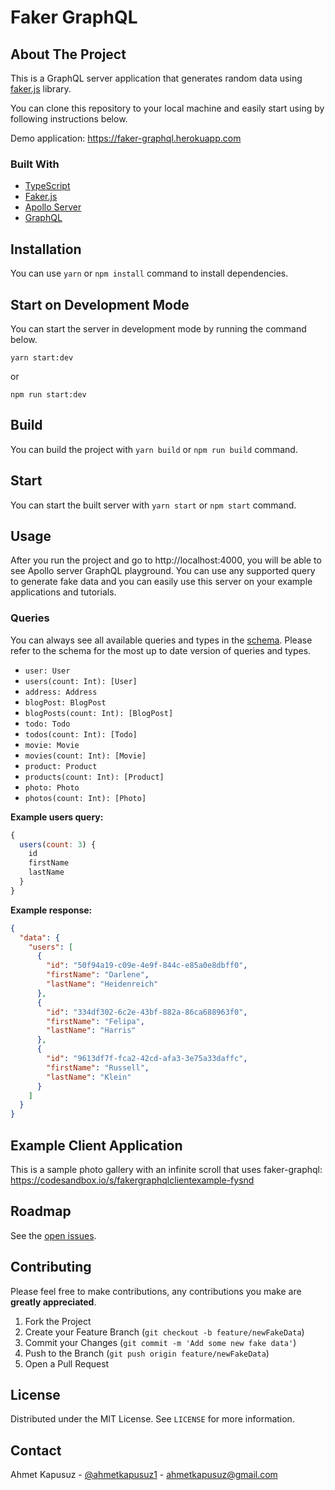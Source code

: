 # Faker GraphQL

## About The Project

This is a GraphQL server application that generates random data using [faker.js](https://github.com/marak/Faker.js/) library.

You can clone this repository to your local machine and easily start using by following instructions below.

Demo application: https://faker-graphql.herokuapp.com

### Built With

- [TypeScript](https://www.typescriptlang.org/)
- [Faker.js](https://github.com/marak/Faker.js/)
- [Apollo Server](https://github.com/apollographql/apollo-server)
- [GraphQL](https://graphql.org/)

## Installation

You can use `yarn` or `npm install` command to install dependencies.

## Start on Development Mode

You can start the server in development mode by running the command below.

`yarn start:dev`

or

`npm run start:dev`

## Build

You can build the project with `yarn build` or `npm run build` command.

## Start

You can start the built server with `yarn start` or `npm start` command.

## Usage

After you run the project and go to http://localhost:4000, you will be able to see Apollo server GraphQL playground. You can use any supported query to generate fake data and you can easily use this server on your example applications and tutorials.

### Queries

You can always see all available queries and types in the [schema](https://github.com/ahmetkapusuz/faker-graphql/blob/master/src/schema/schema.graphql). Please refer to the schema for the most up to date version of queries and types.

- `user: User`
- `users(count: Int): [User]`
- `address: Address`
- `blogPost: BlogPost`
- `blogPosts(count: Int): [BlogPost]`
- `todo: Todo`
- `todos(count: Int): [Todo]`
- `movie: Movie`
- `movies(count: Int): [Movie]`
- `product: Product`
- `products(count: Int): [Product]`
- `photo: Photo`
- `photos(count: Int): [Photo]`

**Example users query:**

```javascript
{
  users(count: 3) {
    id
    firstName
    lastName
  }
}
```

**Example response:**

```json
{
  "data": {
    "users": [
      {
        "id": "50f94a19-c09e-4e9f-844c-e85a0e8dbff0",
        "firstName": "Darlene",
        "lastName": "Heidenreich"
      },
      {
        "id": "334df302-6c2e-43bf-882a-86ca688963f0",
        "firstName": "Felipa",
        "lastName": "Harris"
      },
      {
        "id": "9613df7f-fca2-42cd-afa3-3e75a33daffc",
        "firstName": "Russell",
        "lastName": "Klein"
      }
    ]
  }
}
```

## Example Client Application

This is a sample photo gallery with an infinite scroll that uses faker-graphql: https://codesandbox.io/s/fakergraphqlclientexample-fysnd

## Roadmap

See the [open issues](https://github.com/ahmetkapusuz/faker-graphql/issues).

## Contributing

Please feel free to make contributions, any contributions you make are **greatly appreciated**.

1. Fork the Project
2. Create your Feature Branch (`git checkout -b feature/newFakeData`)
3. Commit your Changes (`git commit -m 'Add some new fake data'`)
4. Push to the Branch (`git push origin feature/newFakeData`)
5. Open a Pull Request

## License

Distributed under the MIT License. See `LICENSE` for more information.

## Contact

Ahmet Kapusuz - [@ahmetkapusuz1](https://twitter.com/ahmetkapusuz1) - ahmetkapusuz@gmail.com
